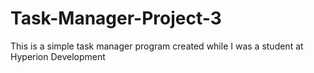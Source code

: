 # Task-Manager-Project-3
This is a simple task manager program created while I was a student at Hyperion Development
